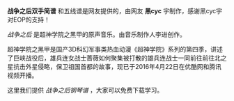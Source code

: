 

**战争之后双手简谱** 和五线谱是网友提供的，由网友 **黑cyc** 宇制作，感谢黑cyc宇对EOP的支持！

_战争之后_ 是超神学院之黑甲的原声音乐。由音乐制作人李进创作。

超神学院之黑甲是国产3D科幻军事类热血动漫《超神学院》系列的第四季，讲述了巨峡战役后，雄兵连女战士蔷薇如何聚集被打散的雄兵连战士一同前往前往北之星抗击外星侵略，保卫祖国首都的故事，现已于2016年4月22日在优酷网和腾讯视频开播。

这里我们提供 _战争之后钢琴谱_ ，大家可以免费下载学习。

